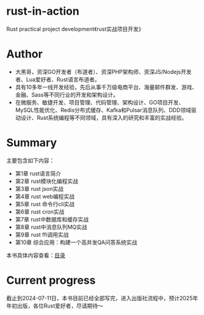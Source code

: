 # rust-in-action
Rust practical project development《rust实战项目开发》

# Author
- 大黑哥，资深GO开发者（布道者）、资深PHP架构师、资深JS/Nodejs开发者、Lua爱好者、Rust语言布道者。
- 具有10多年一线开发经验，先后从事千万级电商平台、海量邮件群发、游戏、金融、Sass等不同行业的开发和架构设计。
- 在微服务、敏捷开发、项目管理、代码管理、架构设计、GO项目开发、MySQL性能优化、Redis分布式缓存、Kafka和Pulsar消息队列、DDD领域驱动设计、Rust系统编程等不同领域，具有深入的研究和丰富的实战经验。
# Summary
主要包含如下内容：
- 第1章 rust语言简介
- 第2章 rust模块化编程实战
- 第3章 rust json实战
- 第4章 rust web编程实战
- 第5章 rust 命令行cli实战
- 第6章 rust cron实战
- 第7章 rust中数据库和缓存实战
- 第8章 rust中消息队列MQ实战
- 第9章 rust ffi调用实战
- 第10章 综合应用：构建一个高并发QA问答系统实战

本书具体内容查看：[目录](SUMMARY.md)

# Current progress
截止到2024-07-11日，本书目前已经全部写完，进入出版社流程中，预计2025年年初出版，各位Rust爱好者，尽请期待～
